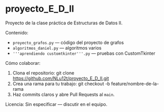 # proyecto_E_D_II

Proyecto de la clase práctica de Estructuras de Datos II.

Contenido:

- `proyecto_grafos.py` — código del proyecto de grafos
- `algoritmos_daniel.py` — algoritmos varios
- `'''aprendiendo customtkinter'''.py` — pruebas con CustomTkinter

Cómo colaborar:

1. Clona el repositorio:
   git clone https://github.com/NLu12t/proyecto_E_D_II.git
2. Crea una rama para tu trabajo:
   git checkout -b feature/nombre-de-la-rama
3. Haz commits claros y abre Pull Requests al `main`.

Licencia: Sin especificar — discutir en el equipo.
